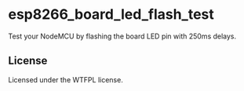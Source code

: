 # esp8266_board_led_flash_test
Test your NodeMCU by flashing the board LED pin with 250ms delays.
## License
Licensed under the WTFPL license.
